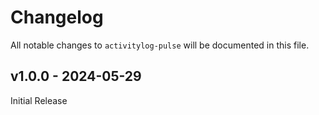 # Changelog

All notable changes to `activitylog-pulse` will be documented in this file.

## v1.0.0 - 2024-05-29

Initial Release

